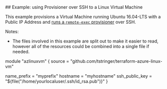 ## Example: using Provisioner over SSH to a Linux Virtual Machine

This example provisions a Virtual Machine running Ubuntu 16.04-LTS with a Public IP Address and [runs a `remote-exec` provisioner](https://www.terraform.io/docs/provisioners/remote-exec.html) over SSH.

Notes:

- The files involved in this example are split out to make it easier to read, however all of the resources could be combined into a single file if needed.


module "azlinuxvm" {
  source = "github.com/tstringer/terraform-azure-linux-vm"

  name_prefix    = "myprefix"
  hostname       = "myhostname"
  ssh_public_key = "${file("/home/yourlocaluser/.ssh/id_rsa.pub")}"
}
